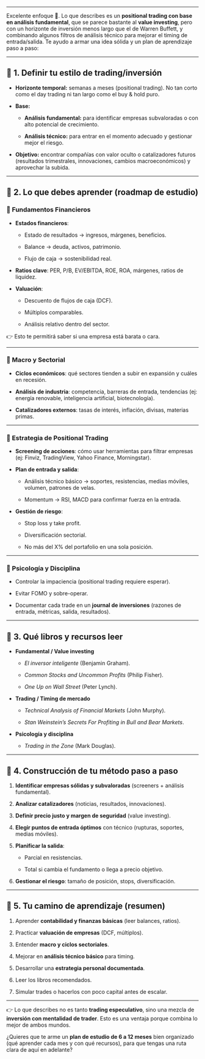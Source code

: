 ____
Excelente enfoque 🙌. Lo que describes es un **positional trading con base en análisis fundamental**, que se parece bastante al **value investing**, pero con un horizonte de inversión menos largo que el de Warren Buffett, y combinando algunos filtros de análisis técnico para mejorar el timing de entrada/salida. Te ayudo a armar una idea sólida y un plan de aprendizaje paso a paso:

---

## 📌 1. Definir tu estilo de trading/inversión

- **Horizonte temporal:** semanas a meses (positional trading). No tan corto como el day trading ni tan largo como el buy & hold puro.
    
- **Base:**
    
    - **Análisis fundamental:** para identificar empresas subvaloradas o con alto potencial de crecimiento.
        
    - **Análisis técnico:** para entrar en el momento adecuado y gestionar mejor el riesgo.
        
- **Objetivo:** encontrar compañías con valor oculto o catalizadores futuros (resultados trimestrales, innovaciones, cambios macroeconómicos) y aprovechar la subida.
    

---

## 📌 2. Lo que debes aprender (roadmap de estudio)

### 🔹 Fundamentos Financieros

- **Estados financieros**:
    
    - Estado de resultados → ingresos, márgenes, beneficios.
        
    - Balance → deuda, activos, patrimonio.
        
    - Flujo de caja → sostenibilidad real.
        
- **Ratios clave**: PER, P/B, EV/EBITDA, ROE, ROA, márgenes, ratios de liquidez.
    
- **Valuación**:
    
    - Descuento de flujos de caja (DCF).
        
    - Múltiplos comparables.
        
    - Análisis relativo dentro del sector.
        

👉 Esto te permitirá saber si una empresa está barata o cara.

---

### 🔹 Macro y Sectorial

- **Ciclos económicos**: qué sectores tienden a subir en expansión y cuáles en recesión.
    
- **Análisis de industria**: competencia, barreras de entrada, tendencias (ej: energía renovable, inteligencia artificial, biotecnología).
    
- **Catalizadores externos**: tasas de interés, inflación, divisas, materias primas.
    

---

### 🔹 Estrategia de Positional Trading

- **Screening de acciones**: cómo usar herramientas para filtrar empresas (ej: Finviz, TradingView, Yahoo Finance, Morningstar).
    
- **Plan de entrada y salida**:
    
    - Análisis técnico básico → soportes, resistencias, medias móviles, volumen, patrones de velas.
        
    - Momentum → RSI, MACD para confirmar fuerza en la entrada.
        
- **Gestión de riesgo**:
    
    - Stop loss y take profit.
        
    - Diversificación sectorial.
        
    - No más del X% del portafolio en una sola posición.
        

---

### 🔹 Psicología y Disciplina

- Controlar la impaciencia (positional trading requiere esperar).
    
- Evitar FOMO y sobre-operar.
    
- Documentar cada trade en un **journal de inversiones** (razones de entrada, métricas, salida, resultados).
    

---

## 📌 3. Qué libros y recursos leer

- **Fundamental / Value investing**
    
    - _El inversor inteligente_ (Benjamin Graham).
        
    - _Common Stocks and Uncommon Profits_ (Philip Fisher).
        
    - _One Up on Wall Street_ (Peter Lynch).
        
- **Trading / Timing de mercado**
    
    - _Technical Analysis of Financial Markets_ (John Murphy).
        
    - _Stan Weinstein’s Secrets For Profiting in Bull and Bear Markets_.
        
- **Psicología y disciplina**
    
    - _Trading in the Zone_ (Mark Douglas).
        

---

## 📌 4. Construcción de tu método paso a paso

1. **Identificar empresas sólidas y subvaloradas** (screeners + análisis fundamental).
    
2. **Analizar catalizadores** (noticias, resultados, innovaciones).
    
3. **Definir precio justo y margen de seguridad** (value investing).
    
4. **Elegir puntos de entrada óptimos** con técnico (rupturas, soportes, medias móviles).
    
5. **Planificar la salida**:
    
    - Parcial en resistencias.
        
    - Total si cambia el fundamento o llega a precio objetivo.
        
6. **Gestionar el riesgo**: tamaño de posición, stops, diversificación.
    

---

## 📌 5. Tu camino de aprendizaje (resumen)

1. Aprender **contabilidad y finanzas básicas** (leer balances, ratios).
    
2. Practicar **valuación de empresas** (DCF, múltiplos).
    
3. Entender **macro y ciclos sectoriales**.
    
4. Mejorar en **análisis técnico básico** para timing.
    
5. Desarrollar una **estrategia personal documentada**.
    
6. Leer los libros recomendados.
    
7. Simular trades o hacerlos con poco capital antes de escalar.
    

---

👉 Lo que describes no es tanto **trading especulativo**, sino una mezcla de **inversión con mentalidad de trader**. Esto es una ventaja porque combina lo mejor de ambos mundos.

¿Quieres que te arme un **plan de estudio de 6 a 12 meses** bien organizado (qué aprender cada mes y con qué recursos), para que tengas una ruta clara de aquí en adelante?
